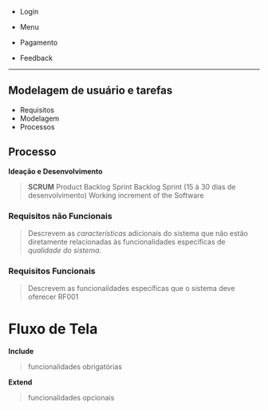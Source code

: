 - Login
	  
- Menu
	   
- Pagamento 
- Feedback
---
## Modelagem de usuário e tarefas
- Requisitos
- Modelagem
- Processos

## Processo
**Ideação e Desenvolvimento**
>	**SCRUM**
>		Product Backlog
>		Sprint Backlog
>		Sprint (15 à 30 dias de desenvolvimento)
>		Working increment of the Software

### Requisitos não Funcionais
>	Descrevem as *características* adicionais do sistema que não estão diretamente relacionadas às funcionalidades específicas de *qualidade do sistema*.

### Requisitos Funcionais
>	Descrevem as funcionalidades específicas que o sistema deve oferecer
>		RF001

# Fluxo de Tela

**Include** 
> funcionalidades obrigatórias

**Extend**
> funcionalidades opcionais













 